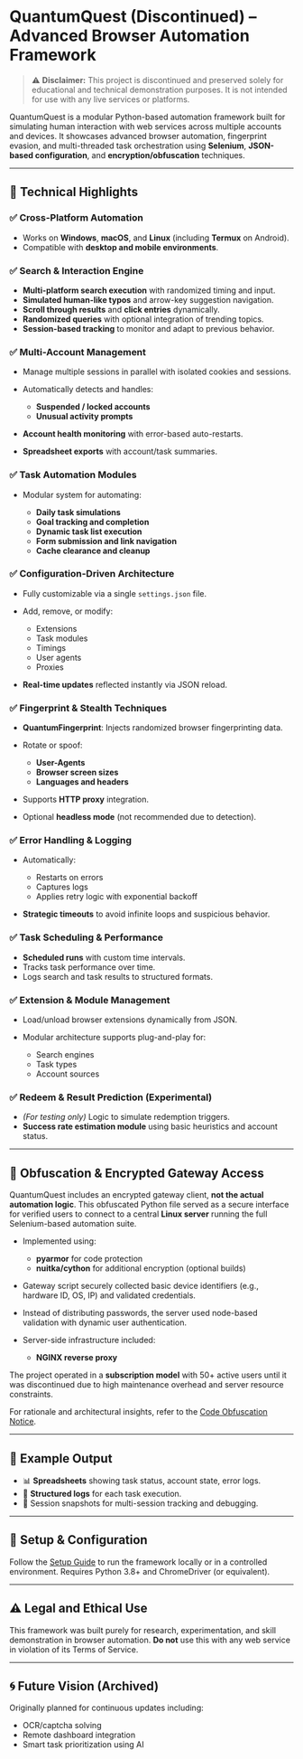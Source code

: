 # QuantumQuest (Discontinued) – Advanced Browser Automation Framework

> ⚠️ **Disclaimer:** This project is discontinued and preserved solely for educational and technical demonstration purposes. It is not intended for use with any live services or platforms.

QuantumQuest is a modular Python-based automation framework built for simulating human interaction with web services across multiple accounts and devices. It showcases advanced browser automation, fingerprint evasion, and multi-threaded task orchestration using **Selenium**, **JSON-based configuration**, and **encryption/obfuscation** techniques.

---

## 🔧 Technical Highlights

### ✅ Cross-Platform Automation

* Works on **Windows**, **macOS**, and **Linux** (including **Termux** on Android).
* Compatible with **desktop and mobile environments**.

### ✅ Search & Interaction Engine

* **Multi-platform search execution** with randomized timing and input.
* **Simulated human-like typos** and arrow-key suggestion navigation.
* **Scroll through results** and **click entries** dynamically.
* **Randomized queries** with optional integration of trending topics.
* **Session-based tracking** to monitor and adapt to previous behavior.

### ✅ Multi-Account Management

* Manage multiple sessions in parallel with isolated cookies and sessions.
* Automatically detects and handles:

  * **Suspended / locked accounts**
  * **Unusual activity prompts**
* **Account health monitoring** with error-based auto-restarts.
* **Spreadsheet exports** with account/task summaries.

### ✅ Task Automation Modules

* Modular system for automating:

  * **Daily task simulations**
  * **Goal tracking and completion**
  * **Dynamic task list execution**
  * **Form submission and link navigation**
  * **Cache clearance and cleanup**

### ✅ Configuration-Driven Architecture

* Fully customizable via a single `settings.json` file.
* Add, remove, or modify:

  * Extensions
  * Task modules
  * Timings
  * User agents
  * Proxies
* **Real-time updates** reflected instantly via JSON reload.

### ✅ Fingerprint & Stealth Techniques

* **QuantumFingerprint**: Injects randomized browser fingerprinting data.
* Rotate or spoof:

  * **User-Agents**
  * **Browser screen sizes**
  * **Languages and headers**
* Supports **HTTP proxy** integration.
* Optional **headless mode** (not recommended due to detection).

### ✅ Error Handling & Logging

* Automatically:

  * Restarts on errors
  * Captures logs
  * Applies retry logic with exponential backoff
* **Strategic timeouts** to avoid infinite loops and suspicious behavior.

### ✅ Task Scheduling & Performance

* **Scheduled runs** with custom time intervals.
* Tracks task performance over time.
* Logs search and task results to structured formats.

### ✅ Extension & Module Management

* Load/unload browser extensions dynamically from JSON.
* Modular architecture supports plug-and-play for:

  * Search engines
  * Task types
  * Account sources

### ✅ Redeem & Result Prediction (Experimental)

* *(For testing only)* Logic to simulate redemption triggers.
* **Success rate estimation module** using basic heuristics and account status.

---

## 🔐 Obfuscation & Encrypted Gateway Access

QuantumQuest includes an encrypted gateway client, **not the actual automation logic**. This obfuscated Python file served as a secure interface for verified users to connect to a central **Linux server** running the full Selenium-based automation suite.

* Implemented using:

  * **pyarmor** for code protection
  * **nuitka/cython** for additional encryption (optional builds)
* Gateway script securely collected basic device identifiers (e.g., hardware ID, OS, IP) and validated credentials.
* Instead of distributing passwords, the server used node-based validation with dynamic user authentication.
* Server-side infrastructure included:

  * **NGINX reverse proxy**

The project operated in a **subscription model** with 50+ active users until it was discontinued due to high maintenance overhead and server resource constraints.

For rationale and architectural insights, refer to the [Code Obfuscation Notice](CODE_OBFUSCATION_NOTICE.md).


---

## 📁 Example Output

* 📊 **Spreadsheets** showing task status, account state, error logs.
* 📝 **Structured logs** for each task execution.
* 🔁 Session snapshots for multi-session tracking and debugging.

---

## 📜 Setup & Configuration

Follow the [Setup Guide](setup.md) to run the framework locally or in a controlled environment. Requires Python 3.8+ and ChromeDriver (or equivalent).

---

## ⚠️ Legal and Ethical Use

This framework was built purely for research, experimentation, and skill demonstration in browser automation. **Do not** use this with any web service in violation of its Terms of Service.

---

## 🌀 Future Vision (Archived)

Originally planned for continuous updates including:

* OCR/captcha solving
* Remote dashboard integration
* Smart task prioritization using AI

